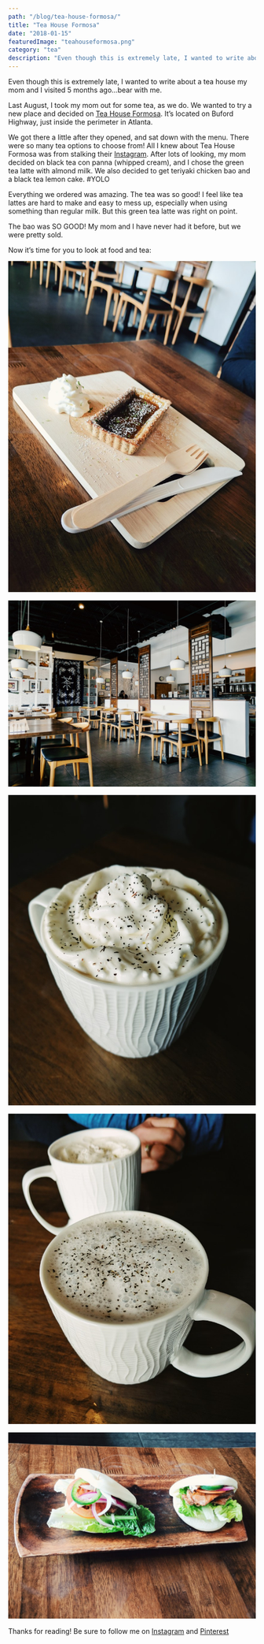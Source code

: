 ```yaml
---
path: "/blog/tea-house-formosa/"
title: "Tea House Formosa"
date: "2018-01-15"
featuredImage: "teahouseformosa.png"
category: "tea"
description: "Even though this is extremely late, I wanted to write about a tea house my mom and I visited 5 months ago…bear with me."
---
```


Even though this is extremely late, I wanted to write about a tea house my mom and I visited 5 months ago…bear with me.

Last August, I took my mom out for some tea, as we do. We wanted to try a new place and decided on [Tea House Formosa](https://www.facebook.com/teahouseformosa/). It’s located on Buford Highway, just inside the perimeter in Atlanta.

We got there a little after they opened, and sat down with the menu. There were so many tea options to choose from! All I knew about Tea House Formosa was from stalking their [Instagram](https://www.instagram.com/teahouseformosa/). After lots of looking, my mom decided on black tea con panna (whipped cream), and I chose the green tea latte with almond milk. We also decided to get teriyaki chicken bao and a black tea lemon cake. #YOLO

Everything we ordered was amazing. The tea was so good! I feel like tea lattes are hard to make and easy to mess up, especially when using something than regular milk. But this green tea latte was right on point.

The bao was SO GOOD! My mom and I have never had it before, but we were pretty sold.

Now it’s time for you to look at food and tea:

![lunas](images/teahouse1.jpg)

![lunas](images/teahouse2.jpg)

![lunas](images/teahouse3.jpg)

![lunas](images/teahouse4.jpg)

![lunas](images/teahouse5.jpg)

Thanks for reading! Be sure to follow me on [Instagram](https://www.instagram.com/klgh.js/) and [Pinterest](https://www.pinterest.com/klghshaun/)

